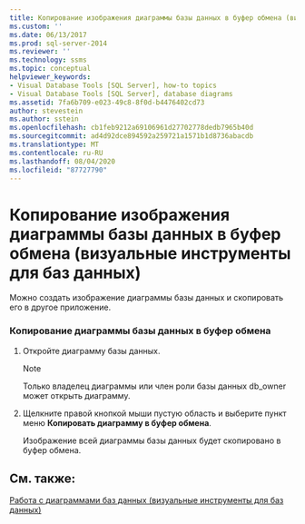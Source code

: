 ```yaml
---
title: Копирование изображения диаграммы базы данных в буфер обмена (визуальные инструменты для баз данных) | Документация Майкрософт
ms.custom: ''
ms.date: 06/13/2017
ms.prod: sql-server-2014
ms.reviewer: ''
ms.technology: ssms
ms.topic: conceptual
helpviewer_keywords:
- Visual Database Tools [SQL Server], how-to topics
- Visual Database Tools [SQL Server], database diagrams
ms.assetid: 7fa6b709-e023-49c8-8f0d-b4476402cd73
author: stevestein
ms.author: sstein
ms.openlocfilehash: cb1feb9212a69106961d27702778dedb7965b40d
ms.sourcegitcommit: ad4d92dce894592a259721a1571b1d8736abacdb
ms.translationtype: MT
ms.contentlocale: ru-RU
ms.lasthandoff: 08/04/2020
ms.locfileid: "87727790"
---
```

# <a name="copy-an-image-of-a-database-diagram-to-the-clipboard-visual-database-tools"></a>Копирование изображения диаграммы базы данных в буфер обмена (визуальные инструменты для баз данных)
  Можно создать изображение диаграммы базы данных и скопировать его в другое приложение.  
  
### <a name="to-copy-a-diagram-image-to-the-clipboard"></a>Копирование диаграммы базы данных в буфер обмена  
  
1.  Откройте диаграмму базы данных.  
  
    > [!NOTE]  
    >  Только владелец диаграммы или член роли базы данных db_owner может открыть диаграмму.  
  
2.  Щелкните правой кнопкой мыши пустую область и выберите пункт меню **Копировать диаграмму в буфер обмена**.  
  
     Изображение всей диаграммы базы данных будет скопировано в буфер обмена.  
  
## <a name="see-also"></a>См. также:  
 [Работа с диаграммами баз данных (визуальные инструменты для баз данных)](visual-database-tools.md)  
  
  
